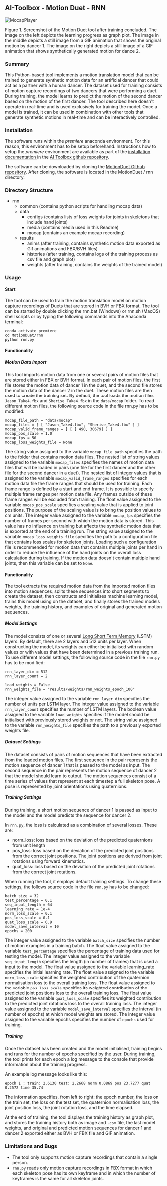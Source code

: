 ## AI-Toolbox - Motion Duet - RNN

![MocapPlayer](./data/media/rnn_screenshot.JPG)

Figure 1. Screenshot of the Motion Duet tool after training concluded. The image on the left depicts the learning progress as graph plot. The image in the middle depicts a still image from a GIF animation that shows the original motion by dancer 1. The image on the right depicts a still image of a GIF animation that shows synthetically generated motion for dance 2.

### Summary

This Python-based tool implements a motion translation model that can be trained to generate synthetic motion data for an artificial dancer that could act as a partner with a human dancer. The dataset used for training consists of motion capture recordings of two dancers that were performing a duet. During training, the model learns to predict the motion of the second dancer based on the motion of the first dancer. The tool described here doesn't operate in real-time and is used exclusively for training the model. Once a model is trained, it can be used in combination with other tools that generate synthetic motions in real-time and can be interactively controlled. 

### Installation

The software runs within the *premiere* anaconda environment. For this reason, this environment has to be setup beforehand.  Instructions how to setup the *premiere* environment are available as part of the [installation documentation ](https://github.com/bisnad/AIToolbox/tree/main/Installers) in the [AI Toolbox github repository](https://github.com/bisnad/AIToolbox). 

The software can be downloaded by cloning the [MotionDuet Github repository](https://github.com/bisnad/MotionDuet). After cloning, the software is located in the MotionDuet / rnn directory.

### Directory Structure

- rnn
  - common (contains python scripts for handling mocap data)
  - data 
    - configs (contains lists of loss weights for joints in skeletons that include hand joints)
    - media (contains media used in this Readme)
    - mocap (contains an example mocap recording)
  - results
    - anims (after training, contains synthetic motion data exported as Gif animations and FBX/BVH files)
    - histories (after training, contains logs of the training process as csv file and graph plot)
    - weights (after training, contains the weights of the trained model)

### Usage

#### Start

The tool can be used to train the motion translation model on motion capture recordings of Duets that are stored in BVH or FBX format.  The tool can be started by double clicking the rnn.bat (Windows) or rnn.sh (MacOS) shell scripts or by typing the following commands into the Anaconda terminal:

```
conda activate premiere
cd MotionDuet/rnn
python rnn.py
```

#### Functionality

##### Motion Data Import

This tool imports motion data from one or several pairs of motion files that are stored either in FBX or BVH format. In each pair of motion files, the first file stores the motion data of dancer 1 in the duet, and the second file stores the motion data of the dancer 2 in the duet. These motion files are then used to create the training set. By default, the tool loads the motion files `Jason_Take4.fbx` and `Sherise_Take4.fbx` in the `data/mocap` folder. To read different motion files, the following source code in the file rnn.py has to be modified:

```
mocap_file_path = "data/mocap"
mocap_files = [ [ "Jason_Take4.fbx", "Sherise_Take4.fbx" ] ]
mocap_valid_frame_ranges = [ [ [ 490, 30679] ] ]
mocap_pos_scale = 1.0
mocap_fps = 50
mocap_loss_weights_file = None
```

The string value assigned to the variable `mocap_file_path` specifies the path to the folder that contains motion data files. The nested list of string values assigned to the variable `mocap_files` specifies the names of motion data files that will be loaded in pairs (one file for the first dancer and the other file for the second dancer in a duet). The nested list of integer values that is assigned to the variable `mocap_valid_frame_ranges` specifies for each motion data file the frame ranges that should be used for training. Each frame range is defined by a start and end frame. It is possible to specify multiple frame ranges per motion data file. Any frames outside of these frame ranges will be excluded from training. The float value assigned to the variable `mocap_pos_scale` specifies a scaling value that is applied to joint positions. The purpose of the scaling value is to bring the position values to cm units. The integer value assigned to the variable `mocap_fps` specifies the number of frames per second with which the motion data is stored. This value has no influence on training but affects the synthetic motion data that is exported at the end of a training run. The string value assigned to the variable `mocap_loss_weights_file` specifies the path to a configuration file that contains loss scales for skeleton joints. Loading such a configuration file is recommended for motion  data that contains multiple joints per hand in order to reduce the influence of the hand joints on the overall loss calculation during training. If the motion data doesn't contain multiple hand joints, then this variable can be set to `None`. 

#### Functionality

The tool extracts the required motion data from the imported motion files into motion sequences, splits these sequences into short segments to create the dataset, then constructs and initialises machine learning model, trains this model using on the dataset, and finally stores the trained models weights, the training history, and examples of original and generated motion sequences. 

##### Model Settings

The model consists of one or several [Long Short Term Memory](https://www.researchgate.net/publication/13853244_Long_Short-Term_Memory) (LSTM) layers. By default, there are 2 layers and 512 units per layer. When constructing the model, its weights can either be initialised with random values or with values that have been determined in a previous training run. To use different model settings, the following source code in the file `rnn.py` has to be modified:

```
rnn_layer_dim = 512
rnn_layer_count = 2

load_weights = False
rnn_weights_file = "results/weights/rnn_weights_epoch_100"
```

The integer value assigned to the variable `rnn_layer_dim` specifies the number of units per LSTM layer. The integer value assigned to the variable `rnn_layer_count` specifies the number of LSTM layers. The boolean value assigned to the variable `load_weights` specifies if the model should be initialised with previously stored weights or not. The string value assigned to the variable `rnn_weights_file` specifies the path to a previously exported weights file. 

##### Dataset Settings

The dataset consists of pairs of motion sequences that have been extracted from the loaded motion files. The first sequence in the pair represents the motion sequence of dancer 1 that is passed to the model as input. The second sequence in the pair represents the motion sequence of dancer 2 that the model should learn to output. The motion sequences consist of a time series of values that represent at each timestep a full skeleton pose. A pose is represented by joint orientations using quaternions.

##### Training Settings

During training, a short motion sequence of dancer 1 is passed as input to the model and the model predicts the sequence for dancer 2. 

In `rnn.py`, the loss is calculated as a combination of several losses. These are: 

- norm_loss: loss based on the deviation of the predicted quaternions from unit length
- pos_loss: loss based on the deviation of the predicted joint positions from the correct joint positions. The joint positions are derived from joint rotations using forward kinematics. 
- quat_loss: loss based on the deviation of the predicted joint rotations from the correct joint rotations.

When running the tool, it employs default training settings. To change these settings, the follows source code in the file `rnn.py` has to be changed:

```
batch_size = 32
test_percentage = 0.1
seq_input_length = 64
learning_rate = 1e-4
norm_loss_scale = 0.1
pos_loss_scale = 0.1
quat_loss_scale = 0.9
model_save_interval = 10
epochs = 200
```

The integer value assigned to the variable `batch_size` specifies the number of motion examples in a training batch. The float value assigned to the variable `test_percentage` specifies the percentage of training data used for testing the model. The integer value assigned to the variable `seq_input_length` specifies the length (in number of frames) that is used a input to the model. The float value assigned to the variable learning_rate specifies the initial learning rate. The float value assigned to the variable `norm_loss_scale` specifies the weighted contribution of the quaternion normalisation loss to the overall training loss. The float value assigned to the variable `pos_loss_scale` specifies its weighted contribution of the predicted joint positions loss to the overall training loss. The float value assigned to the variable `quat_loss_scale` specifies its weighted contribution to the predicted joint rotations loss to the overall training loss. The integer value assigned to the variable `model_save_interval` specifies the interval (in number of epochs) at which model weights are stored. The integer value assigned to the variable epochs specifies the number of `epochs` used for training.

##### Training 

Once the dataset has been created and the model initialised, training begins and runs for the number of epochs specified by the user. During training, the tool prints for each epoch a log message to the console that provide information about the training progress. 

An example log message looks like this:

`epoch 1 : train: 2.6130 test: 2.2668 norm 0.0869 pos 23.7277 quat 0.2572 time 35.74`

The information specifies, from left to right: the epoch number, the loss on the train set, the loss on the test set, the quaternion normalisation loss, the joint position loss, the joint rotation loss, and the time elapsed.

At the end of training, the tool displays the training history as graph plot, and stores the training history both as image and `.csv` file, the last model weights, and original and predicted motion sequences for dancer 1 and dancer 2 exported either as BVH or FBX file and GIF animation.

### Limitations and Bugs

- The tool only supports motion capture recordings that contain a single person.
- `rnn.py` reads only motion capture recordings in FBX format in which each skeleton pose has its own keyframe and in which the number of keyframes is the same for all skeleton joints.



